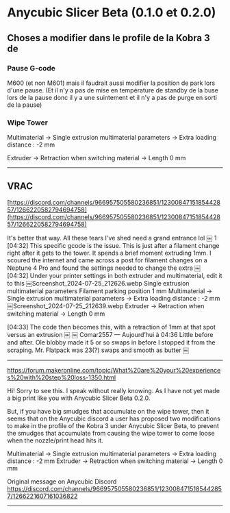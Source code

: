 
# Anycubic Slicer Beta (0.1.0 et 0.2.0)

## Choses a modifier dans le profile de la Kobra 3 de 

### Pause G-code

M600 (et non M601) mais il faudrait aussi modifier la position de park lors d'une pause. (Et il n'y a pas de mise en température de standby de la buse lors de la pause donc il y a une suintement et il n'y a pas de purge en sorti de la pause)

### Wipe Tower

Multimaterial -> Single extrusion multimaterial parameters -> Extra loading distance : -2 mm

Extruder -> Retraction when switching material -> Length 0 mm


---


## VRAC



[https://discord.com/channels/966957505580236851/1230084715185442857/1266220582794694758](https://discord.com/channels/966957505580236851/1230084715185442857/1266220582794694758)


It's better that way. All these tears I've shed need a grand entrance lol
￼
1
[04:32]
This specific gcode is the issue. This is just after a filament change right after it gets to the tower. It spends a brief moment extruding 1mm.  I scoured the internet and came across a post for filament changes on a Neptune 4 Pro and found the settings needed to change the extra
￼
[04:32]
Under your printer settings in both extruder and multimaterial, edit it to this
￼Screenshot_2024-07-25_212626.webp
Single extrusion multimaterial parameters
Filament parking position 1 mm
Multimaterial -> Single extrusion multimaterial parameters -> Extra loading distance : -2 mm
￼Screenshot_2024-07-25_212639.webp
Extruder -> Retraction when switching material -> Length 0 mm

[04:33]
The code then becomes this, with a retraction of 1mm at that spot versus an extrusion
￼
￼
Comar2557 — Aujourd’hui à 04:36
Little before and after. Ole blobby made it 5 or so swaps in before I stopped it from the scraping. Mr. Flatpack was 23(?) swaps and smooth as butter
￼

---


https://forum.makeronline.com/topic/What%20are%20your%20experiences%20with%20step%20loss-1350.html

Hi! 
Sorry to see this.
I speak without really knowing. As I have not yet made a big print like you with Anycubic Slicer Beta 0.2.0.

But, if you have big smudges that accumulate on the wipe tower, then it seems that on the Anycubic discord a user has proposed two modifications to make in the profile of the Kobra 3 under Anycubic Slicer Beta, to prevent the smudges that accumulate from causing the wipe tower to come loose when the nozzle/print head hits it.

Multimaterial -> Single extrusion multimaterial parameters -> Extra loading distance : -2 mm
Extruder -> Retraction when switching material -> Length 0 mm

Original message on Anycubic Discord
https://discord.com/channels/966957505580236851/1230084715185442857/1266221607161036822


---





